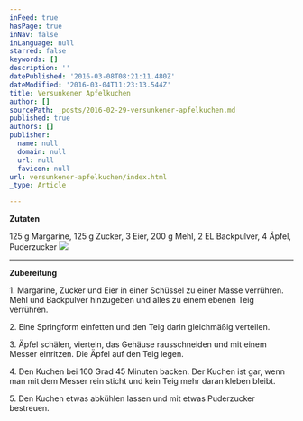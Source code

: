 ```yaml
---
inFeed: true
hasPage: true
inNav: false
inLanguage: null
starred: false
keywords: []
description: ''
datePublished: '2016-03-08T08:21:11.480Z'
dateModified: '2016-03-04T11:23:13.544Z'
title: Versunkener Apfelkuchen
author: []
sourcePath: _posts/2016-02-29-versunkener-apfelkuchen.md
published: true
authors: []
publisher:
  name: null
  domain: null
  url: null
  favicon: null
url: versunkener-apfelkuchen/index.html
_type: Article

---
```

**Zutaten**

125 g Margarine, 125 g Zucker, 3 Eier, 200 g Mehl, 2 EL Backpulver, 4 Äpfel, Puderzucker
![](https://the-grid-user-content.s3-us-west-2.amazonaws.com/6983ba5f-1e21-4649-9549-c21d16cf4c45.jpg)

****

**Zubereitung**

1\. Margarine, Zucker und Eier in einer Schüssel zu einer Masse verrühren. Mehl und Backpulver hinzugeben und alles zu einem ebenen Teig verrühren. 

2\. Eine Springform einfetten und den Teig darin gleichmäßig verteilen. 

3\. Äpfel schälen, vierteln, das Gehäuse rausschneiden und mit einem Messer einritzen. Die Äpfel auf den Teig legen. 

4\. Den Kuchen bei 160 Grad 45 Minuten backen. Der Kuchen ist gar, wenn man mit dem Messer rein sticht und kein Teig mehr daran kleben bleibt. 

5\. Den Kuchen etwas abkühlen lassen und mit etwas Puderzucker bestreuen.